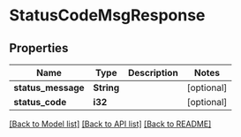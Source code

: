 # StatusCodeMsgResponse

## Properties

Name | Type | Description | Notes
------------ | ------------- | ------------- | -------------
**status_message** | **String** |  | [optional] 
**status_code** | **i32** |  | [optional] 

[[Back to Model list]](../README.md#documentation-for-models) [[Back to API list]](../README.md#documentation-for-api-endpoints) [[Back to README]](../README.md)

